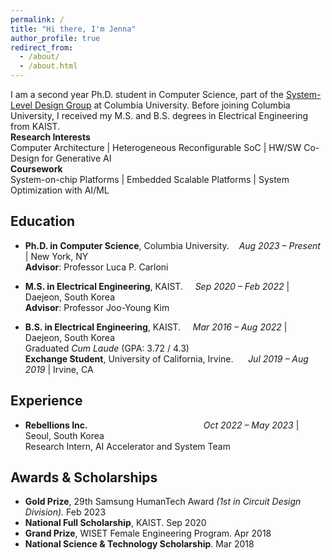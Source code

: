 ```yaml
---
permalink: /
title: "Hi there, I'm Jenna"
author_profile: true
redirect_from: 
  - /about/
  - /about.html
---
```


I am a second year Ph.D. student in Computer Science, part of the [System-Level Design Group](https://www.cs.columbia.edu/~carloni/) at Columbia University. Before joining Columbia University, I received my M.S. and B.S. degrees in Electrical Engineering from KAIST. <br>
**Research Interests**<br>
Computer Architecture | Heterogeneous Reconfigurable SoC | HW/SW Co-Design for Generative AI 
<br>
**Coursework** <br>
System-on-chip Platforms | Embedded Scalable Platforms | System Optimization with AI/ML



## Education

- **Ph.D. in Computer Science**, Columbia University.&nbsp;&nbsp;&nbsp; *Aug 2023 – Present* | New York, NY  
**Advisor**: Professor Luca P. Carloni

- **M.S. in Electrical Engineering**, KAIST.&nbsp;&nbsp;&nbsp;&nbsp;  *Sep 2020 – Feb 2022* | Daejeon, South Korea  
**Advisor**: Professor Joo-Young Kim

- **B.S. in Electrical Engineering**, KAIST.&nbsp;&nbsp;&nbsp;&nbsp; *Mar 2016 – Aug 2022* | Daejeon, South Korea  
Graduated *Cum Laude* (GPA: 3.72 / 4.3) <br>
**Exchange Student**, University of California, Irvine.&nbsp;&nbsp;&nbsp;&nbsp;&nbsp;  *Jul 2019 – Aug 2019* | Irvine, CA


## Experience
- **Rebellions Inc.**&nbsp;&nbsp;&nbsp;&nbsp;&nbsp;&nbsp;&nbsp;&nbsp;&nbsp;&nbsp;&nbsp;&nbsp;&nbsp;&nbsp;&nbsp;&nbsp;&nbsp;&nbsp;&nbsp;&nbsp;&nbsp;&nbsp;&nbsp;&nbsp;&nbsp;&nbsp;&nbsp;&nbsp;&nbsp;&nbsp;&nbsp;&nbsp;&nbsp;&nbsp;&nbsp;&nbsp;&nbsp;&nbsp;&nbsp;&nbsp;&nbsp;&nbsp;&nbsp;&nbsp;&nbsp;&nbsp;   *Oct 2022 – May 2023* | Seoul, South Korea  
Research Intern, AI Accelerator and System Team

## Awards & Scholarships

- **Gold Prize**, 29th Samsung HumanTech Award *(1st in Circuit Design Division).* Feb 2023
- **National Full Scholarship**, KAIST. Sep 2020  
- **Grand Prize**, WISET Female Engineering Program. Apr 2018  
- **National Science & Technology Scholarship**. Mar 2018
